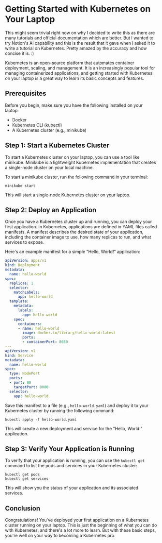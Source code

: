 # Getting Started with Kubernetes on Your Laptop

This might seem trivial right now on why I decided to write this as there are many tutorials and official documentation which are better. But I wanted to try Notion's AI capability and this is the result that it gave when I asked it to write a tutorial on Kubernetes. Pretty amazed by the accuracy and how concise it is. :)

Kubernetes is an open-source platform that automates container deployment, scaling, and management. It is an increasingly popular tool for managing containerized applications, and getting started with Kubernetes on your laptop is a great way to learn its basic concepts and features.

## Prerequisites

Before you begin, make sure you have the following installed on your laptop:

- Docker
- Kubernetes CLI (kubectl)
- A Kubernetes cluster (e.g., minikube)

## Step 1: Start a Kubernetes Cluster

To start a Kubernetes cluster on your laptop, you can use a tool like minikube. Minikube is a lightweight Kubernetes implementation that creates a single-node cluster on your local machine.

To start a minikube cluster, run the following command in your terminal:

```
minikube start

```

This will start a single-node Kubernetes cluster on your laptop.

## Step 2: Deploy an Application

Once you have a Kubernetes cluster up and running, you can deploy your first application. In Kubernetes, applications are defined in YAML files called manifests. A manifest describes the desired state of your application, including the container image to use, how many replicas to run, and what services to expose.

Here's an example manifest for a simple "Hello, World!" application:

```yaml
apiVersion: apps/v1
kind: Deployment
metadata:
  name: hello-world
spec:
  replicas: 1
  selector:
    matchLabels:
      app: hello-world
  template:
    metadata:
      labels:
        app: hello-world
    spec:
      containers:
      - name: hello-world
        image: docker.io/library/hello-world:latest
        ports:
        - containerPort: 8080
---
apiVersion: v1
kind: Service
metadata:
  name: hello-world
spec:
  type: NodePort
  ports:
  - port: 80
    targetPort: 8080
  selector:
    app: hello-world

```

Save this manifest to a file (e.g., `hello-world.yaml`) and deploy it to your Kubernetes cluster by running the following command:

```
kubectl apply -f hello-world.yaml

```

This will create a new deployment and service for the "Hello, World!" application.

## Step 3: Verify Your Application is Running

To verify that your application is running, you can use the `kubectl get` command to list the pods and services in your Kubernetes cluster:

```
kubectl get pods
kubectl get services

```

This will show you the status of your application and its associated services.

## Conclusion

Congratulations! You've deployed your first application on a Kubernetes cluster running on your laptop. This is just the beginning of what you can do with Kubernetes, and there's a lot more to learn. But with these basic steps, you're well on your way to becoming a Kubernetes pro.
